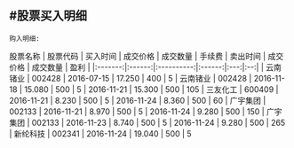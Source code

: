 #股票买入明细
-----

`购入明细:`  

股票名称 | 股票代码 | 买入时间 | 成交价格 | 成交数量 | 手续费 | 卖出时间 | 成交价格 | 成交数量 | 盈利 |
|:-------:|:------:|:----------:|:------:|:---:|:--:|
| 云南锗业 | 002428 | 2016-07-15 | 17.250 | 400 | 5
| 云南锗业 | 002428 | 2016-11-18 | 15.080 | 500 | 5 | 2016-11-21 | 15.300 | 500 | 105
| 三友化工 | 600409 | 2016-11-21 |  8.230 | 500 | 5 | 2016-11-24 |  8.360 | 500 | 60
| 广宇集团 | 002133 | 2016-11-21 |  8.970 | 500 | 5 | 2016-11-24 |  9.280 | 500 | 150 
| 广宇集团 | 002133 | 2016-11-23 |  8.740 | 500 | 5 | 2016-11-24 |  9.280 | 500 | 265
| 新纶科技 | 002341 | 2016-11-24 | 19.040 | 500 | 5


